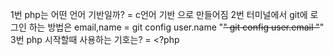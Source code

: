 1번 php는 어떤 언어 기반일까? = c언어 기반 으로 만들어짐
2번 터미널에서 git에 로그인 하는 방법은 email,name 
= git config user.name "~~"
  git config user.email "~~"
3번 php 시작할때 사용하는 기호는?
=  <?php
